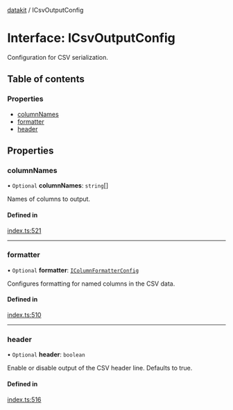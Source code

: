 [datakit](../README.md) / ICsvOutputConfig

# Interface: ICsvOutputConfig

Configuration for CSV serialization.

## Table of contents

### Properties

- [columnNames](ICsvOutputConfig.md#columnnames)
- [formatter](ICsvOutputConfig.md#formatter)
- [header](ICsvOutputConfig.md#header)

## Properties

### columnNames

• `Optional` **columnNames**: `string`[]

Names of columns to output.

#### Defined in

[index.ts:521](https://github.com/ashleydavis/datakit/blob/1312408/src/index.ts#L521)

___

### formatter

• `Optional` **formatter**: [`IColumnFormatterConfig`](IColumnFormatterConfig.md)

Configures formatting for named columns in the CSV data.

#### Defined in

[index.ts:510](https://github.com/ashleydavis/datakit/blob/1312408/src/index.ts#L510)

___

### header

• `Optional` **header**: `boolean`

Enable or disable output of the CSV header line.
Defaults to true.

#### Defined in

[index.ts:516](https://github.com/ashleydavis/datakit/blob/1312408/src/index.ts#L516)
